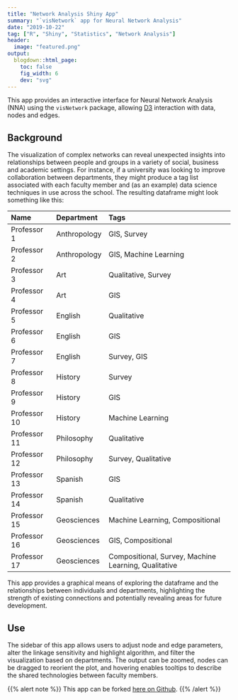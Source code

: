 ```yaml
---
title: "Network Analysis Shiny App"
summary: "`visNetwork` app for Neural Network Analysis"
date: "2019-10-22"
tag: ["R", "Shiny", "Statistics", "Network Analysis"]
header:
  image: "featured.png"
output:
  blogdown::html_page:
    toc: false
    fig_width: 6
    dev: "svg"
---
```


This app provides an interactive interface for Neural Network Analysis (NNA) using the `visNetwork` package, allowing [D3](https://d3js.org) interaction with data, nodes and edges.

## Background

The visualization of complex networks can reveal unexpected insights into relationships between people and groups in a variety of social, business and academic settings. For instance, if a university was looking to improve collaboration between departments, they might produce a tag list associated with each faculty member and (as an example) data science techniques in use across the school. The resulting dataframe might look something like this: 

<table class="table" style="margin-left: auto; margin-right: auto;">
 <thead>
  <tr>
   <th style="text-align:left;"> Name </th>
   <th style="text-align:left;"> Department </th>
   <th style="text-align:left;"> Tags </th>
  </tr>
 </thead>
<tbody>
  <tr>
   <td style="text-align:left;"> Professor 1 </td>
   <td style="text-align:left;"> Anthropology </td>
   <td style="text-align:left;"> GIS, Survey </td>
  </tr>
  <tr>
   <td style="text-align:left;"> Professor 2 </td>
   <td style="text-align:left;"> Anthropology </td>
   <td style="text-align:left;"> GIS, Machine Learning </td>
  </tr>
  <tr>
   <td style="text-align:left;"> Professor 3 </td>
   <td style="text-align:left;"> Art </td>
   <td style="text-align:left;"> Qualitative, Survey </td>
  </tr>
  <tr>
   <td style="text-align:left;"> Professor 4 </td>
   <td style="text-align:left;"> Art </td>
   <td style="text-align:left;"> GIS </td>
  </tr>
  <tr>
   <td style="text-align:left;"> Professor 5 </td>
   <td style="text-align:left;"> English </td>
   <td style="text-align:left;"> Qualitative </td>
  </tr>
  <tr>
   <td style="text-align:left;"> Professor 6 </td>
   <td style="text-align:left;"> English </td>
   <td style="text-align:left;"> GIS </td>
  </tr>
  <tr>
   <td style="text-align:left;"> Professor 7 </td>
   <td style="text-align:left;"> English </td>
   <td style="text-align:left;"> Survey, GIS </td>
  </tr>
  <tr>
   <td style="text-align:left;"> Professor 8 </td>
   <td style="text-align:left;"> History </td>
   <td style="text-align:left;"> Survey </td>
  </tr>
  <tr>
   <td style="text-align:left;"> Professor 9 </td>
   <td style="text-align:left;"> History </td>
   <td style="text-align:left;"> GIS </td>
  </tr>
  <tr>
   <td style="text-align:left;"> Professor 10 </td>
   <td style="text-align:left;"> History </td>
   <td style="text-align:left;"> Machine Learning </td>
  </tr>
  <tr>
   <td style="text-align:left;"> Professor 11 </td>
   <td style="text-align:left;"> Philosophy </td>
   <td style="text-align:left;"> Qualitative </td>
  </tr>
  <tr>
   <td style="text-align:left;"> Professor 12 </td>
   <td style="text-align:left;"> Philosophy </td>
   <td style="text-align:left;"> Survey, Qualitative </td>
  </tr>
  <tr>
   <td style="text-align:left;"> Professor 13 </td>
   <td style="text-align:left;"> Spanish </td>
   <td style="text-align:left;"> GIS </td>
  </tr>
  <tr>
   <td style="text-align:left;"> Professor 14 </td>
   <td style="text-align:left;"> Spanish </td>
   <td style="text-align:left;"> Qualitative </td>
  </tr>
  <tr>
   <td style="text-align:left;"> Professor 15 </td>
   <td style="text-align:left;"> Geosciences </td>
   <td style="text-align:left;"> Machine Learning, Compositional </td>
  </tr>
  <tr>
   <td style="text-align:left;"> Professor 16 </td>
   <td style="text-align:left;"> Geosciences </td>
   <td style="text-align:left;"> GIS, Compositional </td>
  </tr>
  <tr>
   <td style="text-align:left;"> Professor 17 </td>
   <td style="text-align:left;"> Geosciences </td>
   <td style="text-align:left;"> Compositional, Survey, Machine Learning, Qualitative </td>
  </tr>
</tbody>
</table>

This app provides a graphical means of exploring the dataframe and the relationships between individuals and departments, highlighting the strength of existing connections and potentially revealing areas for future development.

## Use

The sidebar of this app allows users to adjust node and edge parameters, alter the linkage sensitivity and highlight algorithm, and filter the visualization based on departments. The output can be zoomed, nodes can be dragged to reorient the plot, and hovering enables tooltips to describe the shared technologies between faculty members.

{{% alert note %}}
This app can be forked [here on Github](https://github.com/ScottStetkiewicz/Network-Analysis). 
{{% /alert %}}
